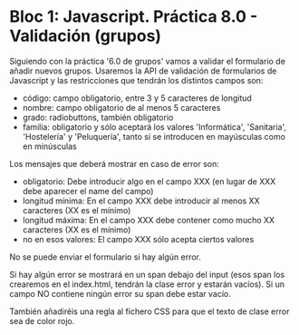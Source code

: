 # Bloc 1: Javascript. Práctica 8.0 - Validación (grupos)
Siguiendo con la práctica '6.0 de grupos' vamos a validar el formulario de añadir nuevos grupos. Usaremos la API de validación de formularios de Javascript y las restricciones que tendrán los distintos campos son:
- código: campo obligatorio, entre 3 y 5 caracteres de longitud
- nombre: campo obligatorio de al menos 5 caracteres
- grado: radiobuttons, también obligatorio
- familia: obligatorio y sólo aceptará los valores 'Informática', 'Sanitaria', 'Hostelería' y 'Peluquería', tanto si se introducen en mayúsculas como en minúsculas

Los mensajes que deberá mostrar en caso de error son:
- obligatorio: Debe introducir algo en el campo XXX (en lugar de XXX debe aparecer el name del campo)
- longitud mínima: En el campo XXX debe introducir al menos XX caracteres (XX es el mínimo)
- longitud máxima: En el campo XXX debe contener como mucho XX caracteres (XX es el mínimo)
- no en esos valores: El campo XXX sólo acepta ciertos valores

No se puede enviar el formulario si hay algún error.

Si hay algún error se mostrará en un span debajo del input (esos span los crearemos en el index.html, tendrán la clase error y estarán vacíos). Si un campo NO contiene ningún error su span debe estar vacío.

También añadiréis una regla al fichero CSS para que el texto de clase error sea de color rojo.
